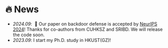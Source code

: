 # 🔥 News
- *2024.09*: &nbsp;🎉 Our paper on backdoor defense is accepted by [NeurIPS 2024](https://neurips.cc/)! Thanks for co-authors from CUHKSZ and SRIBD. We will release the code soon.
- *2023.09*: I start my Ph.D. study in HKUST(GZ)!